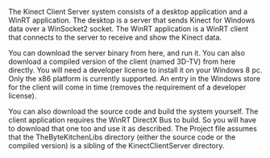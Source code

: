 The Kinect Client Server system consists of a desktop application and a WinRT application. The desktop is a server that sends Kinect for Windows data over a WinSocket2 socket. The WinRT application is a WinRT client that connects to the server to receive and show the Kinect data.

You can download the server binary from here, and run it. You can also download a compiled version of the client (named 3D-TV) from here directly. You will need a developer license to install it on your Windows 8 pc. Only the x86 platform is currently supported. An entry in the Windows store for the client will come in time (removes the requirement of a developer license). 

You can also download the source code and build the system yourself. The client application requires the WinRT DirectX Bus to build. So you will have to download that one too and use it as described. The Project file assumes that the TheByteKitchenLibs directory (either the source code or the compiled version) is a sibling of the KinectClientServer directory.